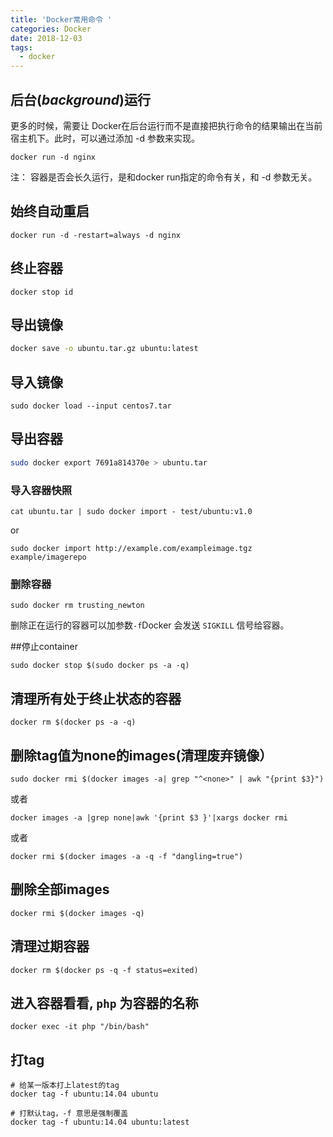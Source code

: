 ```yaml
---
title: 'Docker常用命令 '
categories: Docker
date: 2018-12-03
tags: 
  - docker
---
```

## 后台(_background_)运行

更多的时候，需要让 Docker在后台运行而不是直接把执行命令的结果输出在当前宿主机下。此时，可以通过添加 -d 参数来实现。

```
docker run -d nginx
```

注： 容器是否会长久运行，是和docker run指定的命令有关，和 -d 参数无关。

## 始终自动重启
```
docker run -d -restart=always -d nginx
```

## 终止容器

```
docker stop id
```

## 导出镜像

```bash
docker save -o ubuntu.tar.gz ubuntu:latest
```

## 导入镜像
```
sudo docker load --input centos7.tar
```

## 导出容器

```bash
sudo docker export 7691a814370e > ubuntu.tar
```

### 导入容器快照

```
cat ubuntu.tar | sudo docker import - test/ubuntu:v1.0
```

or

```
sudo docker import http://example.com/exampleimage.tgz example/imagerepo
```

### 删除容器

```
sudo docker rm trusting_newton
```

删除正在运行的容器可以加参数`-f`Docker 会发送 `SIGKILL` 信号给容器。

##停止container 
```
sudo docker stop $(sudo docker ps -a -q)
```

## 清理所有处于终止状态的容器

```
docker rm $(docker ps -a -q)
```

## 删除tag值为none的images(清理废弃镜像）
```
sudo docker rmi $(docker images -a| grep "^<none>" | awk "{print $3}")
```
或者
```
docker images -a |grep none|awk '{print $3 }'|xargs docker rmi
```
或者 
```
docker rmi $(docker images -a -q -f "dangling=true")
```
## 删除全部images
```
docker rmi $(docker images -q)
```
## 清理过期容器
```
docker rm $(docker ps -q -f status=exited)
```

## 进入容器看看, `php` 为容器的名称

```
docker exec -it php "/bin/bash"
```

## 打tag
```
# 给某一版本打上latest的tag
docker tag -f ubuntu:14.04 ubuntu

# 打默认tag，-f 意思是强制覆盖
docker tag -f ubuntu:14.04 ubuntu:latest
```